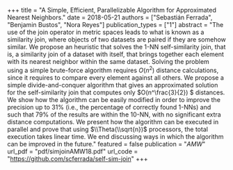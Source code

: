 +++
title = "A Simple, Efficient, Parallelizable Algorithm for Approximated Nearest Neighbors."
date = 2018-05-21
authors = ["Sebastián Ferrada", "Benjamin Bustos", "Nora Reyes"]
publication_types = ["1"]
abstract = "The use of the join operator in metric spaces leads to what is known as a similarity join, where objects of two datasets are paired if they are  somehow  similar. We propose an heuristic that solves the 1-NN self-similarity join, that is, a similarity join of a dataset with itself, that brings together each element with its nearest neighbor within the same dataset. Solving the problem using a simple brute-force algorithm requires $O(n^2)$ distance calculations, since it requires to compare every element against all others. We propose a simple divide-and-conquer algorithm that gives an approximated solution for the self-similarity join that computes only $O(n^\\frac{3}{2}) $ distances. We show how the algorithm can be easily modified in order to improve the precision up to 31% (i.e., the percentage of correctly found 1-NNs) and such that 79% of the results are within the 10-NN, with no significant extra distance computations. We present how the algorithm can be executed in parallel and prove that using $\\Theta(\\sqrt{n})$ processors, the total execution takes linear time. We end discussing ways in which the algorithm can be improved in the future."
featured = false
publication = "*AMW*"
url_pdf = "pdf/simjoinAMW18.pdf"
url_code = "https://github.com/scferrada/self-sim-join"
+++


